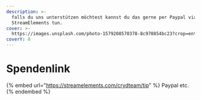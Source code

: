 ```yaml
---
description: >-
  falls du uns unterstützen möchtest kannst du das gerne per Paypal via
  StreamElements tun.
cover: >-
  https://images.unsplash.com/photo-1579208570378-8c970854bc23?crop=entropy&cs=tinysrgb&fm=jpg&ixid=MnwxOTcwMjR8MHwxfHNlYXJjaHw0fHxzdXBwb3J0fGVufDB8fHx8MTY2NDIyMjE2Nw&ixlib=rb-1.2.1&q=80
coverY: 0
---
```


# Spendenlink

{% embed url="https://streamelements.com/crydteam/tip" %}
Paypal etc.
{% endembed %}

